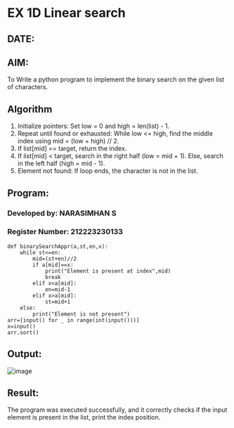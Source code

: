 # EX 1D Linear search
## DATE:
## AIM:
To Write a python program to implement the binary search on the given list of characters.

## Algorithm
1. Initialize pointers: Set low = 0 and high = len(list) - 1.
2. Repeat until found or exhausted: While low <= high, find the middle index using mid = (low + high) // 2.
3. If list[mid] == target, return the index.
4. If list[mid] < target, search in the right half (low = mid + 1). Else, search in the left half (high = mid - 1).
5. Element not found: If loop ends, the character is not in the list.   

## Program:
### Developed by: NARASIMHAN S
### Register Number: 212223230133
```
def binarySearchAppr(a,st,en,x):
    while st<=en:
        mid=(st+en)//2
        if a[mid]==x:
            print("Element is present at index",mid)
            break
        elif x<a[mid]:
            en=mid-1
        elif x>a[mid]:
            st=mid+1
    else:
        print("Element is not present")
arr=[input() for _ in range(int(input()))]
x=input()
arr.sort()
```

## Output:

![image](https://github.com/user-attachments/assets/7c5c4970-1fb4-4337-b35c-6d659b3aea69)

## Result:
The program was executed successfully, and it correctly checks if the input element is present in the list, print the index position.
